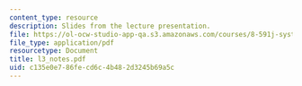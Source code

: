 ```yaml
---
content_type: resource
description: Slides from the lecture presentation.
file: https://ol-ocw-studio-app-qa.s3.amazonaws.com/courses/8-591j-systems-biology-fall-2004/c135e0e786fecd6c4b482d3245b69a5c_l3_notes.pdf
file_type: application/pdf
resourcetype: Document
title: l3_notes.pdf
uid: c135e0e7-86fe-cd6c-4b48-2d3245b69a5c
---
```

